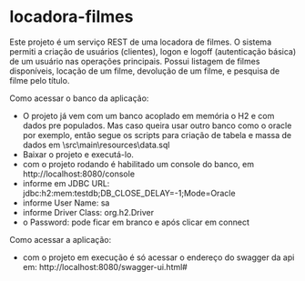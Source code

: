 # locadora-filmes

Este projeto é um serviço REST de uma locadora de filmes. O sistema permiti a criação de usuários (clientes), logon e logoff (autenticação básica) de um usuário nas operações principais. Possui listagem de filmes disponíveis, locação de um filme, devolução de um filme, e pesquisa de filme pelo título.

Como acessar o banco da aplicação:

- O projeto já vem com um banco acoplado em memória o H2 e com dados pre populados. Mas caso queira usar outro banco como o oracle por exemplo, então segue os scripts para criação de tabela e massa de dados em \src\main\resources\data.sql
- Baixar o projeto e executá-lo.
- com o projeto rodando é habilitado um console do banco, em http://localhost:8080/console
- informe em JDBC URL: jdbc:h2:mem:testdb;DB_CLOSE_DELAY=-1;Mode=Oracle
- informe User Name: sa
- informe Driver Class: org.h2.Driver
- o Password: pode ficar em branco e após clicar em connect

Como acessar a aplicação:
- com o projeto em execução é só acessar o endereço do swagger da api em: http://localhost:8080/swagger-ui.html#
